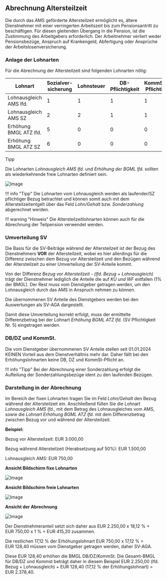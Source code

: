 ## Abrechnung Altersteilzeit

Die durch das AMS geförderte Altersteilzeit ermöglicht es, ältere Dienstnehmer mit einer verringerten Arbeitszeit bis zum Pensionsantritt zu beschäftigen. Für diesen gleitenden Übergang in die Pension, ist die Zustimmung des Arbeitgebers erforderlich. Der Arbeitnehmer verliert weder Pensionsbezüge, Anspruch auf Krankengeld, Abfertigung oder Ansprüche der Arbeitslosenversicherung.

### Anlage der Lohnarten

Für die Abrechnung der Altersteilzeit sind folgenden Lohnarten nötig:

| Lohnart                | Sozialver-sicherung | Lohnsteuer | DB-Pflichtigkeit | KommSt-Pflichtig. |
| ---------------------- | ------------------- | ---------- | ---------------- | ----------------- |
| Lohnausgleich AMS lfd. | 1                   | 1          | 1                | 1                 |
| Lohnausgleich AMS SZ   | 2                   | 2          | 1                | 1                 |
| Erhöhung BMGL ATZ lfd. | 5                   | 0          | 0                | 0                 |
| Erhöhung BMGL ATZ SZ   | 6                   | 0          | 0                | 0                 |

Tipp

Die Lohnarten *Lohnausgleich AMS lfd.* und *Erhöhung der BGML lfd.* sollten als wiederkehrende freie Lohnarten definiert sein.

![Image](<img/image514.png>)

!!! info "Tipp"
    Die Lohnarten vom Lohnausgleich werden als laufender/SZ pflichtiger Bezug betrachtet und können somit auch mit dem Altersteilzeitentgelt über das Feld *Lohn/Gehalt* bzw. *Sonderzahlung* abgerechnet werden.

!!! warning "Hinweis"
    Die Altersteilzeitlohnarten können auch für die Abrechnung der Teilpension verwendet werden.

### Umverteilung SV

Die Basis für die SV-Beiträge während der Altersteilzeit ist der Bezug des Dienstnehmers **VOR** der Altersteilzeit, wobei es hier allerdings für die Differenz zwischen dem Bezug vor Altersteilzeit und den Bezügen während der Altersteilzeit zu einer Umverteilung der SV-Anteile kommt.

Von der Differenz *Bezug vor Altersteilzeit - (lfd. Bezug + Lohnausgleich)* trägt der Dienstnehmer lediglich die Anteile die auf *KU und WF* entfallen (1% der BMGL). Der Rest muss vom Dienstgeber getragen werden, um den Lohnausgleich durch das AMS in Anspruch nehmen zu können.

Die übernommenen SV Anteile des Dienstgebers werden bei den Auswertungen als SV-AGA dargestellt.

Damit diese Umverteilung korrekt erfolgt, muss der ermittelte Differenzbetrag bei der Lohnart *Erhöhung BGML ATZ lfd.* (SV Pflichtigkeit Nr. 5) eingetragen werden.

### DB/DZ und KommSt.

Die vom Dienstgeber übernommenen SV Anteile stellen seit 01.01.2024 KEINEN Vorteil aus dem Dienstverhältnis mehr dar. Daher fällt bei den Erhöhungslohnarten keine DB, DZ und KommSt-Pflicht an.

!!! info "Tipp"
    Bei der Abrechnung einer Sonderzahlung erfolgt die Aufteilung der Sonderzahlungsbezüge ident zu den laufenden Bezügen.

### Darstellung in der Abrechnung

Im Bereich der fixen Lohnarten tragen Sie im Feld *Lohn/Gehalt* den Bezug während der Altersteilzeit ein. Anschließend füllen Sie die Lohnart *Lohnausgleich AMS lfd.*, mit dem Betrag des Lohnausgleiches vom AMS, sowie die *Lohnart Erhöhung BGML ATZ lfd.* mit dem Differenzbetrag 
zwischen Bezug vor und während der Altersteilzeit.

**Beispiel:**

Bezug vor Altersteilzeit: EUR 3.000,00

Bezug während Altersteilzeit (Herabsetzung auf 50%): EUR 1.500,00

Lohnausgleich AMS: EUR 750,00

**Ansicht Bildschirm fixe Lohnarten**

![Image](<img/image515.png>)

**Ansicht Bildschirm freie Lohnarten**

![Image](<img/image516.png>)

**Ansicht der Abrechnung**

![Image](<img/image517.png>)

Der Dienstnehmeranteil setzt sich daher aus EUR 2.250,00 x 18,12 % + EUR 750,00 x 1 % = EUR 415,20 zusammen.

Die restlichen 17,12 % der Erhöhungslohnart EUR 750,00 x 17,12 % = EUR 128,40 müssen vom Dienstgeber getragen werden, daher SV-AGA.

Diese EUR 128,40 erhöhen die BMGL DB/DZ/KommSt. Die Gesamt-BMGL für DB/DZ und Kommst beträgt daher in diesem Beispiel EUR 2.250,00 (lfd. Bezug + Lohnausgleich) + EUR 128,40 (17,12 % der Erhöhungslohnart) = EUR 2.378,40.